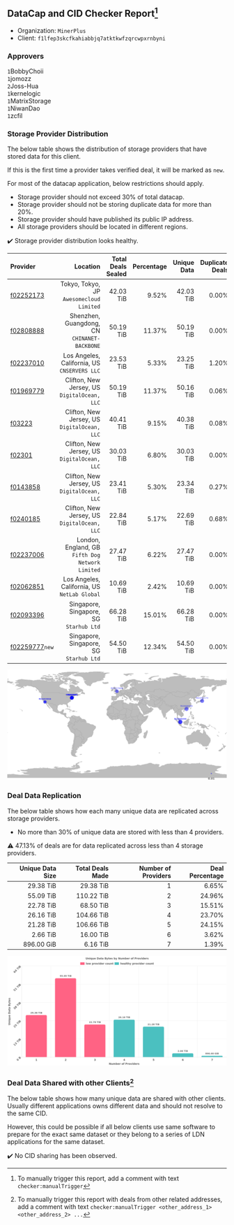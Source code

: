 ## DataCap and CID Checker Report[^1]
 - Organization: `MinerPlus`
 - Client: `f1lfep3skcfkahiabbjq7atktkwfzqrcwpxrnbyni`
### Approvers
`1`BobbyChoii<br/>`1`jomozz<br/>`2`Joss-Hua<br/>`1`kernelogic<br/>`1`MatrixStorage<br/>`1`NiwanDao<br/>`1`zcfil

### Storage Provider Distribution
The below table shows the distribution of storage providers that have stored data for this client.

If this is the first time a provider takes verified deal, it will be marked as `new`.

For most of the datacap application, below restrictions should apply.
 - Storage provider should not exceed 30% of total datacap.
 - Storage provider should not be storing duplicate data for more than 20%.
 - Storage provider should have published its public IP address.
 - All storage providers should be located in different regions.

✔️ Storage provider distribution looks healthy.

| Provider                                                    |                                            Location | Total Deals Sealed | Percentage | Unique Data | Duplicate Deals |
| :---------------------------------------------------------- | --------------------------------------------------: | -----------------: | ---------: | ----------: | --------------: |
| [f02252173](https://filfox.info/en/address/f02252173)       |         Tokyo, Tokyo, JP<br/>`Awesomecloud Limited` |          42.03 TiB |      9.52% |   42.03 TiB |           0.00% |
| [f02808888](https://filfox.info/en/address/f02808888)       |     Shenzhen, Guangdong, CN<br/>`CHINANET-BACKBONE` |          50.19 TiB |     11.37% |   50.19 TiB |           0.00% |
| [f02237010](https://filfox.info/en/address/f02237010)       |     Los Angeles, California, US<br/>`CNSERVERS LLC` |          23.53 TiB |      5.33% |   23.25 TiB |           1.20% |
| [f01969779](https://filfox.info/en/address/f01969779)       |     Clifton, New Jersey, US<br/>`DigitalOcean, LLC` |          50.19 TiB |     11.37% |   50.16 TiB |           0.06% |
| [f03223](https://filfox.info/en/address/f03223)             |     Clifton, New Jersey, US<br/>`DigitalOcean, LLC` |          40.41 TiB |      9.15% |   40.38 TiB |           0.08% |
| [f02301](https://filfox.info/en/address/f02301)             |     Clifton, New Jersey, US<br/>`DigitalOcean, LLC` |          30.03 TiB |      6.80% |   30.03 TiB |           0.00% |
| [f0143858](https://filfox.info/en/address/f0143858)         |     Clifton, New Jersey, US<br/>`DigitalOcean, LLC` |          23.41 TiB |      5.30% |   23.34 TiB |           0.27% |
| [f0240185](https://filfox.info/en/address/f0240185)         |     Clifton, New Jersey, US<br/>`DigitalOcean, LLC` |          22.84 TiB |      5.17% |   22.69 TiB |           0.68% |
| [f02237006](https://filfox.info/en/address/f02237006)       | London, England, GB<br/>`Fifth Dog Network Limited` |          27.47 TiB |      6.22% |   27.47 TiB |           0.00% |
| [f02062851](https://filfox.info/en/address/f02062851)       |     Los Angeles, California, US<br/>`NetLab Global` |          10.69 TiB |      2.42% |   10.69 TiB |           0.00% |
| [f02093396](https://filfox.info/en/address/f02093396)       |          Singapore, Singapore, SG<br/>`Starhub Ltd` |          66.28 TiB |     15.01% |   66.28 TiB |           0.00% |
| [f02259777](https://filfox.info/en/address/f02259777)`new`  |          Singapore, Singapore, SG<br/>`Starhub Ltd` |          54.50 TiB |     12.34% |   54.50 TiB |           0.00% |

<img src="https://raw.githubusercontent.com/data-preservation-programs/filplus-checker-assets/main/filecoin-project/filecoin-plus-large-datasets/issues/1840/1697616536965.png"/>

### Deal Data Replication
The below table shows how each many unique data are replicated across storage providers.

- No more than 30% of unique data are stored with less than 4 providers.

⚠️ 47.13% of deals are for data replicated across less than 4 storage providers.

| Unique Data Size | Total Deals Made | Number of Providers | Deal Percentage |
| ---------------: | ---------------: | ------------------: | --------------: |
|        29.38 TiB |        29.38 TiB |                   1 |           6.65% |
|        55.09 TiB |       110.22 TiB |                   2 |          24.96% |
|        22.78 TiB |        68.50 TiB |                   3 |          15.51% |
|        26.16 TiB |       104.66 TiB |                   4 |          23.70% |
|        21.28 TiB |       106.66 TiB |                   5 |          24.15% |
|         2.66 TiB |        16.00 TiB |                   6 |           3.62% |
|       896.00 GiB |         6.16 TiB |                   7 |           1.39% |

<img src="https://raw.githubusercontent.com/data-preservation-programs/filplus-checker-assets/main/filecoin-project/filecoin-plus-large-datasets/issues/1840/1697616537788.png"/>

### Deal Data Shared with other Clients[^3]
The below table shows how many unique data are shared with other clients.
Usually different applications owns different data and should not resolve to the same CID.

However, this could be possible if all below clients use same software to prepare for the exact same dataset or they belong to a series of LDN applications for the same dataset.

✔️ No CID sharing has been observed.

[^1]: To manually trigger this report, add a comment with text `checker:manualTrigger`

[^2]: Deals from those addresses are combined into this report as they are specified with `checker:manualTrigger`

[^3]: To manually trigger this report with deals from other related addresses, add a comment with text `checker:manualTrigger <other_address_1> <other_address_2> ...`

